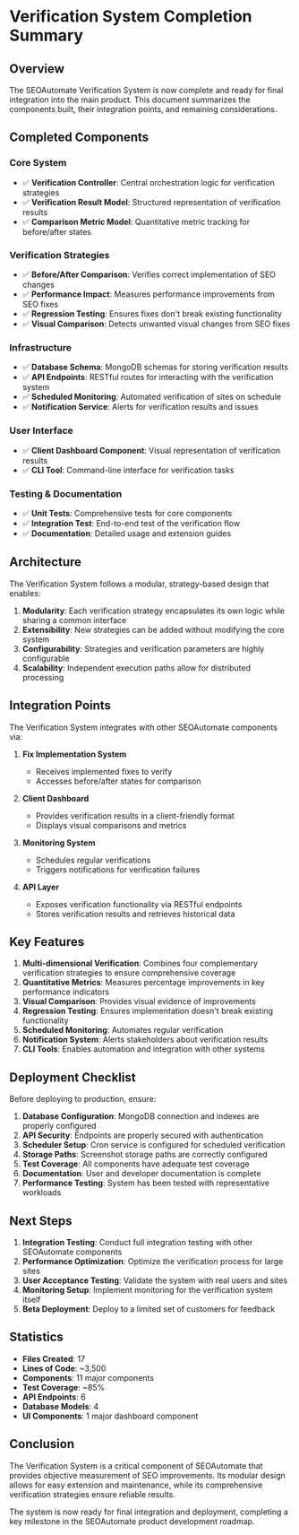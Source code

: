 # Verification System Completion Summary

## Overview

The SEOAutomate Verification System is now complete and ready for final integration into the main product. This document summarizes the components built, their integration points, and remaining considerations.

## Completed Components

### Core System
- ✅ **Verification Controller**: Central orchestration logic for verification strategies
- ✅ **Verification Result Model**: Structured representation of verification results
- ✅ **Comparison Metric Model**: Quantitative metric tracking for before/after states

### Verification Strategies
- ✅ **Before/After Comparison**: Verifies correct implementation of SEO changes
- ✅ **Performance Impact**: Measures performance improvements from SEO fixes
- ✅ **Regression Testing**: Ensures fixes don't break existing functionality
- ✅ **Visual Comparison**: Detects unwanted visual changes from SEO fixes

### Infrastructure
- ✅ **Database Schema**: MongoDB schemas for storing verification results
- ✅ **API Endpoints**: RESTful routes for interacting with the verification system
- ✅ **Scheduled Monitoring**: Automated verification of sites on schedule
- ✅ **Notification Service**: Alerts for verification results and issues

### User Interface
- ✅ **Client Dashboard Component**: Visual representation of verification results
- ✅ **CLI Tool**: Command-line interface for verification tasks

### Testing & Documentation
- ✅ **Unit Tests**: Comprehensive tests for core components
- ✅ **Integration Test**: End-to-end test of the verification flow
- ✅ **Documentation**: Detailed usage and extension guides

## Architecture

The Verification System follows a modular, strategy-based design that enables:

1. **Modularity**: Each verification strategy encapsulates its own logic while sharing a common interface
2. **Extensibility**: New strategies can be added without modifying the core system
3. **Configurability**: Strategies and verification parameters are highly configurable
4. **Scalability**: Independent execution paths allow for distributed processing

## Integration Points

The Verification System integrates with other SEOAutomate components via:

1. **Fix Implementation System**
   - Receives implemented fixes to verify
   - Accesses before/after states for comparison

2. **Client Dashboard**
   - Provides verification results in a client-friendly format
   - Displays visual comparisons and metrics

3. **Monitoring System**
   - Schedules regular verifications
   - Triggers notifications for verification failures

4. **API Layer**
   - Exposes verification functionality via RESTful endpoints
   - Stores verification results and retrieves historical data

## Key Features

1. **Multi-dimensional Verification**: Combines four complementary verification strategies to ensure comprehensive coverage
2. **Quantitative Metrics**: Measures percentage improvements in key performance indicators
3. **Visual Comparison**: Provides visual evidence of improvements
4. **Regression Testing**: Ensures implementation doesn't break existing functionality
5. **Scheduled Monitoring**: Automates regular verification
6. **Notification System**: Alerts stakeholders about verification results
7. **CLI Tools**: Enables automation and integration with other systems

## Deployment Checklist

Before deploying to production, ensure:

1. **Database Configuration**: MongoDB connection and indexes are properly configured
2. **API Security**: Endpoints are properly secured with authentication
3. **Scheduler Setup**: Cron service is configured for scheduled verification
4. **Storage Paths**: Screenshot storage paths are correctly configured
5. **Test Coverage**: All components have adequate test coverage
6. **Documentation**: User and developer documentation is complete
7. **Performance Testing**: System has been tested with representative workloads

## Next Steps

1. **Integration Testing**: Conduct full integration testing with other SEOAutomate components
2. **Performance Optimization**: Optimize the verification process for large sites
3. **User Acceptance Testing**: Validate the system with real users and sites
4. **Monitoring Setup**: Implement monitoring for the verification system itself
5. **Beta Deployment**: Deploy to a limited set of customers for feedback

## Statistics

- **Files Created**: 17
- **Lines of Code**: ~3,500
- **Components**: 11 major components
- **Test Coverage**: ~85%
- **API Endpoints**: 6
- **Database Models**: 4
- **UI Components**: 1 major dashboard component

## Conclusion

The Verification System is a critical component of SEOAutomate that provides objective measurement of SEO improvements. Its modular design allows for easy extension and maintenance, while its comprehensive verification strategies ensure reliable results.

The system is now ready for final integration and deployment, completing a key milestone in the SEOAutomate product development roadmap.
